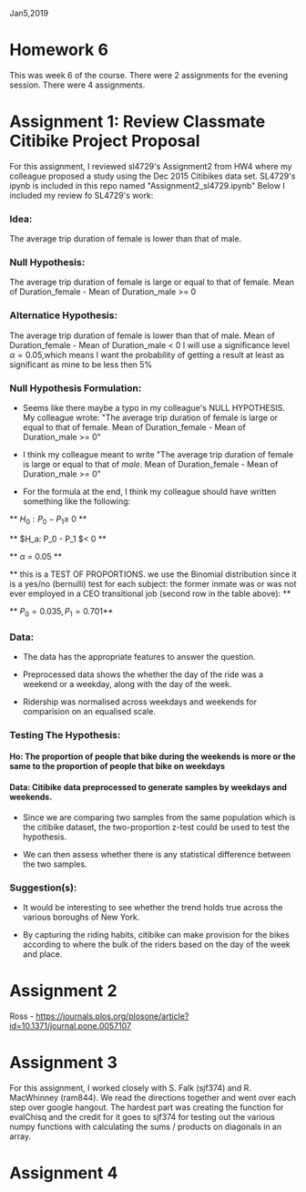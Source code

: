 Jan5,2019
# Homework 6

This was week 6 of the course. There were 2 assignments for the evening session. There were 4 assignments. 

# Assignment 1: Review Classmate Citibike Project Proposal
For this assignment, I reviewed sl4729's Assignment2 from HW4 where my colleague proposed a study using the Dec 2015 Citibikes data set. SL4729's ipynb is included in this repo named "Assignment2_sl4729.ipynb" Below I included my review fo SL4729's work:


### Idea:
The average trip duration of female is lower than that of male.

### Null Hypothesis:
The average trip duration of female is large or equal to that of female. Mean of Duration_female - Mean of Duration_male >= 0

### Alternatice Hypothesis:
The average trip duration of female is lower than that of male. Mean of Duration_female - Mean of Duration_male < 0
I will use a significance level $\alpha=0.05$,which means I want the probability of getting a result at least as significant as mine to be less then 5%


### Null Hypothesis Formulation:

* Seems like there maybe a typo in my colleague's NULL HYPOTHESIS. My colleague wrote: "The average trip duration of female is large or equal to that of female. Mean of Duration_female - Mean of Duration_male >= 0" 

* I think my colleague meant to write "The average trip duration of female is large or equal to that of _male_. Mean of Duration_female - Mean of Duration_male >= 0"

* For the formula at the end, I think my colleague should have written something like the following:

** $H_0: P_0 - P_1 \geq$    0 **
    
** $H_a: P_0 - P_1 $< 0    **
    
    
** $\alpha$ = 0.05    **

** this is a TEST OF PROPORTIONS. we use the Binomial distribution since it is a yes/no (bernulli) test for each subject: the former inmate was or was not ever employed in a CEO transitional job (second row in the table above): **

** $P_0=0.035, P_1=0.701$**

### Data:

* The data has the appropriate features to answer the question.

* Preprocessed data shows the whether the day of the ride was a weekend or a weekday, along with the day of the week.

* Ridership was normalised across weekdays and weekends for comparision on an equalised scale.

### Testing The Hypothesis:

#### Ho: The proportion of people that bike during the weekends is more or the same to the proportion of people that bike on weekdays

#### Data: Citibike data preprocessed to generate samples by weekdays and weekends.

* Since we are comparing two samples from the same population which is the citibike dataset, the two-proportion z-test could be used to test the hypothesis. 

* We can then assess whether there is any statistical difference between the two samples.


### Suggestion(s):

* It would be interesting to see whether the trend holds true across the various boroughs of New York. 

* By capturing the riding habits, citibike can make provision for the bikes according to where the bulk of the riders based on the   day of the week and place.

# Assignment 2

Ross - https://journals.plos.org/plosone/article?id=10.1371/journal.pone.0057107

# Assignment 3
For this assignment, I worked closely with S. Falk (sjf374) and R. MacWhinney (ram844). We read the directions together and went over each step over google hangout. The hardest part was creating the function for evalChisq and the credit for it goes to sjf374 for testing out the various numpy functions with calculating the sums / products on diagonals in an array.

# Assignment 4
